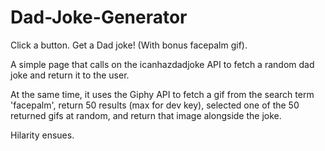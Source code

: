 # Dad-Joke-Generator
Click a button. Get a Dad joke! (With bonus facepalm gif).

A simple page that calls on the icanhazdadjoke API to fetch a random dad joke and return it to the user.

At the same time, it uses the Giphy API to fetch a gif from the search term 'facepalm', return 50 results (max for dev key), selected one of the 50 returned gifs at random, and return that image alongside the joke.

Hilarity ensues.
